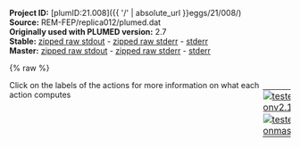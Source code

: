 **Project ID:** [plumID:21.008]({{ '/' | absolute_url }}eggs/21/008/)  
**Source:** REM-FEP/replica012/plumed.dat  
**Originally used with PLUMED version:** 2.7  
**Stable:** [zipped raw stdout](plumed.dat.plumed.stdout.txt.zip) - [zipped raw stderr](plumed.dat.plumed.stderr.txt.zip) - [stderr](plumed.dat.plumed.stderr)  
**Master:** [zipped raw stdout](plumed.dat.plumed_master.stdout.txt.zip) - [zipped raw stderr](plumed.dat.plumed_master.stderr.txt.zip) - [stderr](plumed.dat.plumed_master.stderr)  

{% raw %}
<div style="width: 100%; float:left">
<div style="width: 90%; float:left" id="value_details_data/REM-FEP/replica012/plumed.dat"> Click on the labels of the actions for more information on what each action computes </div>
<div style="width: 10%; float:left"><table><tr><td style="padding:1px"><a href="plumed.dat.plumed.stderr"><img src="https://img.shields.io/badge/v2.10-passing-green.svg" alt="tested onv2.10" /></a></td></tr><tr><td style="padding:1px"><a href="plumed.dat.plumed_master.stderr"><img src="https://img.shields.io/badge/master-passing-green.svg" alt="tested onmaster" /></a></td></tr></table></div></div>
<pre style="width=97%;">
<span class="plumedtooltip" style="color:green">RESTART<span class="right">Activate restart. <a href="https://www.plumed.org/doc-master/user-doc/html/_r_e_s_t_a_r_t.html" style="color:green">More details</a><i></i></span></span>
<span style="display:none;" id="data/REM-FEP/replica012/plumed.dat">The RESTART action with label <b></b> calculates something</span><span class="plumedtooltip" style="color:green">WHOLEMOLECULES<span class="right">This action is used to rebuild molecules that can become split by the periodic boundary conditions. <a href="https://www.plumed.org/doc-master/user-doc/html/_w_h_o_l_e_m_o_l_e_c_u_l_e_s.html" style="color:green">More details</a><i></i></span></span> <span class="plumedtooltip">STRIDE<span class="right"> the frequency with which molecules are reassembled<i></i></span></span>=1 <span class="plumedtooltip">ENTITY0<span class="right">the atoms that make up a molecule that you wish to align<i></i></span></span>=1-347




<span class="plumedtooltip" style="color:green">TORSION<span class="right">Calculate a torsional angle. <a href="https://www.plumed.org/doc-master/user-doc/html/_t_o_r_s_i_o_n.html" style="color:green">More details</a><i></i></span></span> <span class="plumedtooltip">ATOMS<span class="right">the four atoms involved in the torsional angle<i></i></span></span>=4,3,84,85    <span class="plumedtooltip">LABEL<span class="right">a label for the action so that its output can be referenced in the input to other actions<i></i></span></span>=<b name="data/REM-FEP/replica012/plumed.datT1" onclick='showPath("data/REM-FEP/replica012/plumed.dat","data/REM-FEP/replica012/plumed.datT1","data/REM-FEP/replica012/plumed.datT1","black")'>T1</b><span style="display:none;" id="data/REM-FEP/replica012/plumed.datT1">The TORSION action with label <b>T1</b> calculates the following quantities:<table  align="center" frame="void" width="95%" cellpadding="5%"><tr><td width="5%"><b> Quantity </b>  </td><td width="5%"><b> Type </b>  </td><td><b> Description </b> </td></tr><tr><td width="5%">T1</td><td width="5%"><font color="black">scalar</font></td><td>the TORSION involving these atoms</td></tr></table></span>   
<span class="plumedtooltip" style="color:green">TORSION<span class="right">Calculate a torsional angle. <a href="https://www.plumed.org/doc-master/user-doc/html/_t_o_r_s_i_o_n.html" style="color:green">More details</a><i></i></span></span> <span class="plumedtooltip">ATOMS<span class="right">the four atoms involved in the torsional angle<i></i></span></span>=74,73,153,154  <span class="plumedtooltip">LABEL<span class="right">a label for the action so that its output can be referenced in the input to other actions<i></i></span></span>=<b name="data/REM-FEP/replica012/plumed.datT2" onclick='showPath("data/REM-FEP/replica012/plumed.dat","data/REM-FEP/replica012/plumed.datT2","data/REM-FEP/replica012/plumed.datT2","black")'>T2</b><span style="display:none;" id="data/REM-FEP/replica012/plumed.datT2">The TORSION action with label <b>T2</b> calculates the following quantities:<table  align="center" frame="void" width="95%" cellpadding="5%"><tr><td width="5%"><b> Quantity </b>  </td><td width="5%"><b> Type </b>  </td><td><b> Description </b> </td></tr><tr><td width="5%">T2</td><td width="5%"><font color="black">scalar</font></td><td>the TORSION involving these atoms</td></tr></table></span>
<span class="plumedtooltip" style="color:green">TORSION<span class="right">Calculate a torsional angle. <a href="https://www.plumed.org/doc-master/user-doc/html/_t_o_r_s_i_o_n.html" style="color:green">More details</a><i></i></span></span> <span class="plumedtooltip">ATOMS<span class="right">the four atoms involved in the torsional angle<i></i></span></span>=143,142,222,223 <span class="plumedtooltip">LABEL<span class="right">a label for the action so that its output can be referenced in the input to other actions<i></i></span></span>=<b name="data/REM-FEP/replica012/plumed.datT3" onclick='showPath("data/REM-FEP/replica012/plumed.dat","data/REM-FEP/replica012/plumed.datT3","data/REM-FEP/replica012/plumed.datT3","black")'>T3</b><span style="display:none;" id="data/REM-FEP/replica012/plumed.datT3">The TORSION action with label <b>T3</b> calculates the following quantities:<table  align="center" frame="void" width="95%" cellpadding="5%"><tr><td width="5%"><b> Quantity </b>  </td><td width="5%"><b> Type </b>  </td><td><b> Description </b> </td></tr><tr><td width="5%">T3</td><td width="5%"><font color="black">scalar</font></td><td>the TORSION involving these atoms</td></tr></table></span>
<span class="plumedtooltip" style="color:green">TORSION<span class="right">Calculate a torsional angle. <a href="https://www.plumed.org/doc-master/user-doc/html/_t_o_r_s_i_o_n.html" style="color:green">More details</a><i></i></span></span> <span class="plumedtooltip">ATOMS<span class="right">the four atoms involved in the torsional angle<i></i></span></span>=212,211,280,293  <span class="plumedtooltip">LABEL<span class="right">a label for the action so that its output can be referenced in the input to other actions<i></i></span></span>=<b name="data/REM-FEP/replica012/plumed.datT4" onclick='showPath("data/REM-FEP/replica012/plumed.dat","data/REM-FEP/replica012/plumed.datT4","data/REM-FEP/replica012/plumed.datT4","black")'>T4</b><span style="display:none;" id="data/REM-FEP/replica012/plumed.datT4">The TORSION action with label <b>T4</b> calculates the following quantities:<table  align="center" frame="void" width="95%" cellpadding="5%"><tr><td width="5%"><b> Quantity </b>  </td><td width="5%"><b> Type </b>  </td><td><b> Description </b> </td></tr><tr><td width="5%">T4</td><td width="5%"><font color="black">scalar</font></td><td>the TORSION involving these atoms</td></tr></table></span>     

<br/><span style="color:blue" class="comment"># this the lambda value for current window</span>
<span id="data/REM-FEP/replica012/plumed.datdeflambda1_short"><b name="data/REM-FEP/replica012/plumed.datlambda1" onclick='showPath("data/REM-FEP/replica012/plumed.dat","data/REM-FEP/replica012/plumed.datlambda1","data/REM-FEP/replica012/plumed.datlambda1","black")'>lambda1</b><span style="display:none;" id="data/REM-FEP/replica012/plumed.datlambda1">The CONSTANT action with label <b>lambda1</b> calculates the following quantities:<table  align="center" frame="void" width="95%" cellpadding="5%"><tr><td width="5%"><b> Quantity </b>  </td><td width="5%"><b> Type </b>  </td><td><b> Description </b> </td></tr><tr><td width="5%">lambda1</td><td width="5%"><font color="black">scalar</font></td><td>the constant value that was read from the plumed input</td></tr></table></span>: <span class="plumedtooltip" style="color:green">CONSTANT<span class="right">Create a constant value that can be passed to actions This action has <a class="toggler" href='javascript:;' onclick='toggleDisplay("data/REM-FEP/replica012/plumed.datdeflambda1");'>hidden defaults</a>. <a href="https://www.plumed.org/doc-master/user-doc/html/_c_o_n_s_t_a_n_t.html">More details</a><i></i></span></span> <span class="plumedtooltip">VALUE<span class="right">the single number that you would like to store<i></i></span></span>=0.44
</span><span id="data/REM-FEP/replica012/plumed.datdeflambda1_long" style="display:none;"><b name="data/REM-FEP/replica012/plumed.datlambda1" onclick='showPath("data/REM-FEP/replica012/plumed.dat","data/REM-FEP/replica012/plumed.datlambda1","data/REM-FEP/replica012/plumed.datlambda1","black")'>lambda1</b>: <span class="plumedtooltip" style="color:green">CONSTANT<span class="right">Create a constant value that can be passed to actions This action uses the <a class="toggler" href='javascript:;' onclick='toggleDisplay("data/REM-FEP/replica012/plumed.datdeflambda1");'>defaults shown here</a>. <a href="https://www.plumed.org/doc-master/user-doc/html/_c_o_n_s_t_a_n_t.html">More details</a><i></i></span></span> <span class="plumedtooltip">VALUE<span class="right">the single number that you would like to store<i></i></span></span>=0.44  <span class="plumedtooltip">NROWS<span class="right"> the number of rows in your input matrix<i></i></span></span>=0 <span class="plumedtooltip">NCOLS<span class="right"> the number of columns in your matrix<i></i></span></span>=0
</span><span id="data/REM-FEP/replica012/plumed.datdeflambda2_short"><b name="data/REM-FEP/replica012/plumed.datlambda2" onclick='showPath("data/REM-FEP/replica012/plumed.dat","data/REM-FEP/replica012/plumed.datlambda2","data/REM-FEP/replica012/plumed.datlambda2","black")'>lambda2</b><span style="display:none;" id="data/REM-FEP/replica012/plumed.datlambda2">The CONSTANT action with label <b>lambda2</b> calculates the following quantities:<table  align="center" frame="void" width="95%" cellpadding="5%"><tr><td width="5%"><b> Quantity </b>  </td><td width="5%"><b> Type </b>  </td><td><b> Description </b> </td></tr><tr><td width="5%">lambda2</td><td width="5%"><font color="black">scalar</font></td><td>the constant value that was read from the plumed input</td></tr></table></span>: <span class="plumedtooltip" style="color:green">CONSTANT<span class="right">Create a constant value that can be passed to actions This action has <a class="toggler" href='javascript:;' onclick='toggleDisplay("data/REM-FEP/replica012/plumed.datdeflambda2");'>hidden defaults</a>. <a href="https://www.plumed.org/doc-master/user-doc/html/_c_o_n_s_t_a_n_t.html">More details</a><i></i></span></span> <span class="plumedtooltip">VALUE<span class="right">the single number that you would like to store<i></i></span></span>=0.00
</span><span id="data/REM-FEP/replica012/plumed.datdeflambda2_long" style="display:none;"><b name="data/REM-FEP/replica012/plumed.datlambda2" onclick='showPath("data/REM-FEP/replica012/plumed.dat","data/REM-FEP/replica012/plumed.datlambda2","data/REM-FEP/replica012/plumed.datlambda2","black")'>lambda2</b>: <span class="plumedtooltip" style="color:green">CONSTANT<span class="right">Create a constant value that can be passed to actions This action uses the <a class="toggler" href='javascript:;' onclick='toggleDisplay("data/REM-FEP/replica012/plumed.datdeflambda2");'>defaults shown here</a>. <a href="https://www.plumed.org/doc-master/user-doc/html/_c_o_n_s_t_a_n_t.html">More details</a><i></i></span></span> <span class="plumedtooltip">VALUE<span class="right">the single number that you would like to store<i></i></span></span>=0.00  <span class="plumedtooltip">NROWS<span class="right"> the number of rows in your input matrix<i></i></span></span>=0 <span class="plumedtooltip">NCOLS<span class="right"> the number of columns in your matrix<i></i></span></span>=0
</span><br/><br/><br/><span style="color:blue" class="comment"># first we define V0 for T1</span>
<span class="plumedtooltip" style="color:green">MATHEVAL<span class="right">An alias to the CUSTOM function that can also be used to calaculate combinations of variables using a custom expression. <a href="https://www.plumed.org/doc-master/user-doc/html/_m_a_t_h_e_v_a_l.html" style="color:green">More details</a><i></i></span></span> ...
 <span class="plumedtooltip">LABEL<span class="right">a label for the action so that its output can be referenced in the input to other actions<i></i></span></span>=<b name="data/REM-FEP/replica012/plumed.datV0_1" onclick='showPath("data/REM-FEP/replica012/plumed.dat","data/REM-FEP/replica012/plumed.datV0_1","data/REM-FEP/replica012/plumed.datV0_1","black")'>V0_1</b><span style="display:none;" id="data/REM-FEP/replica012/plumed.datV0_1">The MATHEVAL action with label <b>V0_1</b> calculates the following quantities:<table  align="center" frame="void" width="95%" cellpadding="5%"><tr><td width="5%"><b> Quantity </b>  </td><td width="5%"><b> Type </b>  </td><td><b> Description </b> </td></tr><tr><td width="5%">V0_1</td><td width="5%"><font color="black">scalar</font></td><td>an arbitrary function</td></tr></table></span> <span class="plumedtooltip">ARG<span class="right">the values input to this function<i></i></span></span>=<b name="data/REM-FEP/replica012/plumed.datT1">T1</b> <span class="plumedtooltip">VAR<span class="right">the names to give each of the arguments in the function<i></i></span></span>=x
 <span class="plumedtooltip">FUNC<span class="right">the function you wish to evaluate<i></i></span></span>=12.16-0.024*cos(x-pi)-43.32*(cos(x-pi))^2+0.12*(cos(x-pi))^3+38.8*(cos(x-pi))^4-0.0601*(cos(x-pi))^5
 <span class="plumedtooltip">PERIODIC<span class="right">if the output of your function is periodic then you should specify the periodicity of the function<i></i></span></span>=NO
... MATHEVAL
<br/><span style="color:blue" class="comment"># then V1 for T1</span>
<span class="plumedtooltip" style="color:green">MATHEVAL<span class="right">An alias to the CUSTOM function that can also be used to calaculate combinations of variables using a custom expression. <a href="https://www.plumed.org/doc-master/user-doc/html/_m_a_t_h_e_v_a_l.html" style="color:green">More details</a><i></i></span></span> ...
 <span class="plumedtooltip">LABEL<span class="right">a label for the action so that its output can be referenced in the input to other actions<i></i></span></span>=<b name="data/REM-FEP/replica012/plumed.datV1_1" onclick='showPath("data/REM-FEP/replica012/plumed.dat","data/REM-FEP/replica012/plumed.datV1_1","data/REM-FEP/replica012/plumed.datV1_1","black")'>V1_1</b><span style="display:none;" id="data/REM-FEP/replica012/plumed.datV1_1">The MATHEVAL action with label <b>V1_1</b> calculates the following quantities:<table  align="center" frame="void" width="95%" cellpadding="5%"><tr><td width="5%"><b> Quantity </b>  </td><td width="5%"><b> Type </b>  </td><td><b> Description </b> </td></tr><tr><td width="5%">V1_1</td><td width="5%"><font color="black">scalar</font></td><td>an arbitrary function</td></tr></table></span> <span class="plumedtooltip">ARG<span class="right">the values input to this function<i></i></span></span>=<b name="data/REM-FEP/replica012/plumed.datT1">T1</b> <span class="plumedtooltip">VAR<span class="right">the names to give each of the arguments in the function<i></i></span></span>=x
 <span class="plumedtooltip">FUNC<span class="right">the function you wish to evaluate<i></i></span></span>=301.3-0.1478*cos(x-pi)-48.16*(cos(x-pi))^2+0.9948*(cos(x-pi))^3+34.30*(cos(x-pi))^4-1.001*(cos(x-pi))^5
 <span class="plumedtooltip">PERIODIC<span class="right">if the output of your function is periodic then you should specify the periodicity of the function<i></i></span></span>=NO
... MATHEVAL

<br/><span style="color:blue" class="comment"># then V2 for T1</span>
<span class="plumedtooltip" style="color:green">MATHEVAL<span class="right">An alias to the CUSTOM function that can also be used to calaculate combinations of variables using a custom expression. <a href="https://www.plumed.org/doc-master/user-doc/html/_m_a_t_h_e_v_a_l.html" style="color:green">More details</a><i></i></span></span> ...
 <span class="plumedtooltip">LABEL<span class="right">a label for the action so that its output can be referenced in the input to other actions<i></i></span></span>=<b name="data/REM-FEP/replica012/plumed.datV2_1" onclick='showPath("data/REM-FEP/replica012/plumed.dat","data/REM-FEP/replica012/plumed.datV2_1","data/REM-FEP/replica012/plumed.datV2_1","black")'>V2_1</b><span style="display:none;" id="data/REM-FEP/replica012/plumed.datV2_1">The MATHEVAL action with label <b>V2_1</b> calculates the following quantities:<table  align="center" frame="void" width="95%" cellpadding="5%"><tr><td width="5%"><b> Quantity </b>  </td><td width="5%"><b> Type </b>  </td><td><b> Description </b> </td></tr><tr><td width="5%">V2_1</td><td width="5%"><font color="black">scalar</font></td><td>an arbitrary function</td></tr></table></span> <span class="plumedtooltip">ARG<span class="right">the values input to this function<i></i></span></span>=<b name="data/REM-FEP/replica012/plumed.datT1">T1</b> <span class="plumedtooltip">VAR<span class="right">the names to give each of the arguments in the function<i></i></span></span>=x
 <span class="plumedtooltip">FUNC<span class="right">the function you wish to evaluate<i></i></span></span>=348.8-0.1104*cos(x-pi)-54.71*(cos(x-pi))^2+0.7533*(cos(x-pi))^3+35.14*(cos(x-pi))^4-0.8068*(cos(x-pi))^5
 <span class="plumedtooltip">PERIODIC<span class="right">if the output of your function is periodic then you should specify the periodicity of the function<i></i></span></span>=NO
... MATHEVAL

<br/><span style="color:blue" class="comment"># first we define V0 for T2</span>
<span class="plumedtooltip" style="color:green">MATHEVAL<span class="right">An alias to the CUSTOM function that can also be used to calaculate combinations of variables using a custom expression. <a href="https://www.plumed.org/doc-master/user-doc/html/_m_a_t_h_e_v_a_l.html" style="color:green">More details</a><i></i></span></span> ...
 <span class="plumedtooltip">LABEL<span class="right">a label for the action so that its output can be referenced in the input to other actions<i></i></span></span>=<b name="data/REM-FEP/replica012/plumed.datV0_2" onclick='showPath("data/REM-FEP/replica012/plumed.dat","data/REM-FEP/replica012/plumed.datV0_2","data/REM-FEP/replica012/plumed.datV0_2","black")'>V0_2</b><span style="display:none;" id="data/REM-FEP/replica012/plumed.datV0_2">The MATHEVAL action with label <b>V0_2</b> calculates the following quantities:<table  align="center" frame="void" width="95%" cellpadding="5%"><tr><td width="5%"><b> Quantity </b>  </td><td width="5%"><b> Type </b>  </td><td><b> Description </b> </td></tr><tr><td width="5%">V0_2</td><td width="5%"><font color="black">scalar</font></td><td>an arbitrary function</td></tr></table></span> <span class="plumedtooltip">ARG<span class="right">the values input to this function<i></i></span></span>=<b name="data/REM-FEP/replica012/plumed.datT2">T2</b> <span class="plumedtooltip">VAR<span class="right">the names to give each of the arguments in the function<i></i></span></span>=x
 <span class="plumedtooltip">FUNC<span class="right">the function you wish to evaluate<i></i></span></span>=12.16-0.024*cos(x-pi)-43.32*(cos(x-pi))^2+0.12*(cos(x-pi))^3+38.8*(cos(x-pi))^4-0.0601*(cos(x-pi))^5
 <span class="plumedtooltip">PERIODIC<span class="right">if the output of your function is periodic then you should specify the periodicity of the function<i></i></span></span>=NO
... MATHEVAL
<br/><span style="color:blue" class="comment"># then V1 for T2</span>
<span class="plumedtooltip" style="color:green">MATHEVAL<span class="right">An alias to the CUSTOM function that can also be used to calaculate combinations of variables using a custom expression. <a href="https://www.plumed.org/doc-master/user-doc/html/_m_a_t_h_e_v_a_l.html" style="color:green">More details</a><i></i></span></span> ...
 <span class="plumedtooltip">LABEL<span class="right">a label for the action so that its output can be referenced in the input to other actions<i></i></span></span>=<b name="data/REM-FEP/replica012/plumed.datV1_2" onclick='showPath("data/REM-FEP/replica012/plumed.dat","data/REM-FEP/replica012/plumed.datV1_2","data/REM-FEP/replica012/plumed.datV1_2","black")'>V1_2</b><span style="display:none;" id="data/REM-FEP/replica012/plumed.datV1_2">The MATHEVAL action with label <b>V1_2</b> calculates the following quantities:<table  align="center" frame="void" width="95%" cellpadding="5%"><tr><td width="5%"><b> Quantity </b>  </td><td width="5%"><b> Type </b>  </td><td><b> Description </b> </td></tr><tr><td width="5%">V1_2</td><td width="5%"><font color="black">scalar</font></td><td>an arbitrary function</td></tr></table></span> <span class="plumedtooltip">ARG<span class="right">the values input to this function<i></i></span></span>=<b name="data/REM-FEP/replica012/plumed.datT2">T2</b> <span class="plumedtooltip">VAR<span class="right">the names to give each of the arguments in the function<i></i></span></span>=x
 <span class="plumedtooltip">FUNC<span class="right">the function you wish to evaluate<i></i></span></span>=313.9+0.3972*cos(x-pi)-72.12*(cos(x-pi))^2-0.9463*(cos(x-pi))^3+43.87*(cos(x-pi))^4+0.5858*(cos(x-pi))^5
 <span class="plumedtooltip">PERIODIC<span class="right">if the output of your function is periodic then you should specify the periodicity of the function<i></i></span></span>=NO
... MATHEVAL

<br/><span style="color:blue" class="comment"># then V2 for T2</span>
<span class="plumedtooltip" style="color:green">MATHEVAL<span class="right">An alias to the CUSTOM function that can also be used to calaculate combinations of variables using a custom expression. <a href="https://www.plumed.org/doc-master/user-doc/html/_m_a_t_h_e_v_a_l.html" style="color:green">More details</a><i></i></span></span> ...
 <span class="plumedtooltip">LABEL<span class="right">a label for the action so that its output can be referenced in the input to other actions<i></i></span></span>=<b name="data/REM-FEP/replica012/plumed.datV2_2" onclick='showPath("data/REM-FEP/replica012/plumed.dat","data/REM-FEP/replica012/plumed.datV2_2","data/REM-FEP/replica012/plumed.datV2_2","black")'>V2_2</b><span style="display:none;" id="data/REM-FEP/replica012/plumed.datV2_2">The MATHEVAL action with label <b>V2_2</b> calculates the following quantities:<table  align="center" frame="void" width="95%" cellpadding="5%"><tr><td width="5%"><b> Quantity </b>  </td><td width="5%"><b> Type </b>  </td><td><b> Description </b> </td></tr><tr><td width="5%">V2_2</td><td width="5%"><font color="black">scalar</font></td><td>an arbitrary function</td></tr></table></span> <span class="plumedtooltip">ARG<span class="right">the values input to this function<i></i></span></span>=<b name="data/REM-FEP/replica012/plumed.datT2">T2</b> <span class="plumedtooltip">VAR<span class="right">the names to give each of the arguments in the function<i></i></span></span>=x
 <span class="plumedtooltip">FUNC<span class="right">the function you wish to evaluate<i></i></span></span>=351.9-0.7135*cos(x-pi)-69.01*(cos(x-pi))^2+0.653*(cos(x-pi))^3+47.11*(cos(x-pi))^4+0.41*(cos(x-pi))^5
 <span class="plumedtooltip">PERIODIC<span class="right">if the output of your function is periodic then you should specify the periodicity of the function<i></i></span></span>=NO
... MATHEVAL


<br/><span style="color:blue" class="comment"># first we define V0 for T3</span>
<span class="plumedtooltip" style="color:green">MATHEVAL<span class="right">An alias to the CUSTOM function that can also be used to calaculate combinations of variables using a custom expression. <a href="https://www.plumed.org/doc-master/user-doc/html/_m_a_t_h_e_v_a_l.html" style="color:green">More details</a><i></i></span></span> ...
 <span class="plumedtooltip">LABEL<span class="right">a label for the action so that its output can be referenced in the input to other actions<i></i></span></span>=<b name="data/REM-FEP/replica012/plumed.datV0_3" onclick='showPath("data/REM-FEP/replica012/plumed.dat","data/REM-FEP/replica012/plumed.datV0_3","data/REM-FEP/replica012/plumed.datV0_3","black")'>V0_3</b><span style="display:none;" id="data/REM-FEP/replica012/plumed.datV0_3">The MATHEVAL action with label <b>V0_3</b> calculates the following quantities:<table  align="center" frame="void" width="95%" cellpadding="5%"><tr><td width="5%"><b> Quantity </b>  </td><td width="5%"><b> Type </b>  </td><td><b> Description </b> </td></tr><tr><td width="5%">V0_3</td><td width="5%"><font color="black">scalar</font></td><td>an arbitrary function</td></tr></table></span> <span class="plumedtooltip">ARG<span class="right">the values input to this function<i></i></span></span>=<b name="data/REM-FEP/replica012/plumed.datT3">T3</b> <span class="plumedtooltip">VAR<span class="right">the names to give each of the arguments in the function<i></i></span></span>=x
 <span class="plumedtooltip">FUNC<span class="right">the function you wish to evaluate<i></i></span></span>=12.16-0.024*cos(x-pi)-43.32*(cos(x-pi))^2+0.12*(cos(x-pi))^3+38.8*(cos(x-pi))^4-0.0601*(cos(x-pi))^5
 <span class="plumedtooltip">PERIODIC<span class="right">if the output of your function is periodic then you should specify the periodicity of the function<i></i></span></span>=NO
... MATHEVAL
<br/><span style="color:blue" class="comment"># then V1 for T3</span>
<span class="plumedtooltip" style="color:green">MATHEVAL<span class="right">An alias to the CUSTOM function that can also be used to calaculate combinations of variables using a custom expression. <a href="https://www.plumed.org/doc-master/user-doc/html/_m_a_t_h_e_v_a_l.html" style="color:green">More details</a><i></i></span></span> ...
 <span class="plumedtooltip">LABEL<span class="right">a label for the action so that its output can be referenced in the input to other actions<i></i></span></span>=<b name="data/REM-FEP/replica012/plumed.datV1_3" onclick='showPath("data/REM-FEP/replica012/plumed.dat","data/REM-FEP/replica012/plumed.datV1_3","data/REM-FEP/replica012/plumed.datV1_3","black")'>V1_3</b><span style="display:none;" id="data/REM-FEP/replica012/plumed.datV1_3">The MATHEVAL action with label <b>V1_3</b> calculates the following quantities:<table  align="center" frame="void" width="95%" cellpadding="5%"><tr><td width="5%"><b> Quantity </b>  </td><td width="5%"><b> Type </b>  </td><td><b> Description </b> </td></tr><tr><td width="5%">V1_3</td><td width="5%"><font color="black">scalar</font></td><td>an arbitrary function</td></tr></table></span> <span class="plumedtooltip">ARG<span class="right">the values input to this function<i></i></span></span>=<b name="data/REM-FEP/replica012/plumed.datT3">T3</b> <span class="plumedtooltip">VAR<span class="right">the names to give each of the arguments in the function<i></i></span></span>=x
 <span class="plumedtooltip">FUNC<span class="right">the function you wish to evaluate<i></i></span></span>=313.9+0.3972*cos(x-pi)-72.12*(cos(x-pi))^2-0.9463*(cos(x-pi))^3+43.87*(cos(x-pi))^4+0.5858*(cos(x-pi))^5
 <span class="plumedtooltip">PERIODIC<span class="right">if the output of your function is periodic then you should specify the periodicity of the function<i></i></span></span>=NO
... MATHEVAL

<br/><span style="color:blue" class="comment"># then V2 for T3</span>
<span class="plumedtooltip" style="color:green">MATHEVAL<span class="right">An alias to the CUSTOM function that can also be used to calaculate combinations of variables using a custom expression. <a href="https://www.plumed.org/doc-master/user-doc/html/_m_a_t_h_e_v_a_l.html" style="color:green">More details</a><i></i></span></span> ...
 <span class="plumedtooltip">LABEL<span class="right">a label for the action so that its output can be referenced in the input to other actions<i></i></span></span>=<b name="data/REM-FEP/replica012/plumed.datV2_3" onclick='showPath("data/REM-FEP/replica012/plumed.dat","data/REM-FEP/replica012/plumed.datV2_3","data/REM-FEP/replica012/plumed.datV2_3","black")'>V2_3</b><span style="display:none;" id="data/REM-FEP/replica012/plumed.datV2_3">The MATHEVAL action with label <b>V2_3</b> calculates the following quantities:<table  align="center" frame="void" width="95%" cellpadding="5%"><tr><td width="5%"><b> Quantity </b>  </td><td width="5%"><b> Type </b>  </td><td><b> Description </b> </td></tr><tr><td width="5%">V2_3</td><td width="5%"><font color="black">scalar</font></td><td>an arbitrary function</td></tr></table></span> <span class="plumedtooltip">ARG<span class="right">the values input to this function<i></i></span></span>=<b name="data/REM-FEP/replica012/plumed.datT3">T3</b> <span class="plumedtooltip">VAR<span class="right">the names to give each of the arguments in the function<i></i></span></span>=x
 <span class="plumedtooltip">FUNC<span class="right">the function you wish to evaluate<i></i></span></span>=351.9-0.7135*cos(x-pi)-69.01*(cos(x-pi))^2+0.653*(cos(x-pi))^3+47.11*(cos(x-pi))^4+0.41*(cos(x-pi))^5
 <span class="plumedtooltip">PERIODIC<span class="right">if the output of your function is periodic then you should specify the periodicity of the function<i></i></span></span>=NO
... MATHEVAL


<br/><span style="color:blue" class="comment"># first we define V0 for T4</span>


<br/><span class="plumedtooltip" style="color:green">MATHEVAL<span class="right">An alias to the CUSTOM function that can also be used to calaculate combinations of variables using a custom expression. <a href="https://www.plumed.org/doc-master/user-doc/html/_m_a_t_h_e_v_a_l.html" style="color:green">More details</a><i></i></span></span> ...
 <span class="plumedtooltip">LABEL<span class="right">a label for the action so that its output can be referenced in the input to other actions<i></i></span></span>=<b name="data/REM-FEP/replica012/plumed.datV0_4" onclick='showPath("data/REM-FEP/replica012/plumed.dat","data/REM-FEP/replica012/plumed.datV0_4","data/REM-FEP/replica012/plumed.datV0_4","black")'>V0_4</b><span style="display:none;" id="data/REM-FEP/replica012/plumed.datV0_4">The MATHEVAL action with label <b>V0_4</b> calculates the following quantities:<table  align="center" frame="void" width="95%" cellpadding="5%"><tr><td width="5%"><b> Quantity </b>  </td><td width="5%"><b> Type </b>  </td><td><b> Description </b> </td></tr><tr><td width="5%">V0_4</td><td width="5%"><font color="black">scalar</font></td><td>an arbitrary function</td></tr></table></span> <span class="plumedtooltip">ARG<span class="right">the values input to this function<i></i></span></span>=<b name="data/REM-FEP/replica012/plumed.datT4">T4</b> <span class="plumedtooltip">VAR<span class="right">the names to give each of the arguments in the function<i></i></span></span>=x
 <span class="plumedtooltip">FUNC<span class="right">the function you wish to evaluate<i></i></span></span>=12.16-0.024*cos(x-pi)-43.32*(cos(x-pi))^2+0.12*(cos(x-pi))^3+38.8*(cos(x-pi))^4-0.0601*(cos(x-pi))^5
 <span class="plumedtooltip">PERIODIC<span class="right">if the output of your function is periodic then you should specify the periodicity of the function<i></i></span></span>=NO
... MATHEVAL
<br/><span style="color:blue" class="comment"># then V1 for T4</span>
<span class="plumedtooltip" style="color:green">MATHEVAL<span class="right">An alias to the CUSTOM function that can also be used to calaculate combinations of variables using a custom expression. <a href="https://www.plumed.org/doc-master/user-doc/html/_m_a_t_h_e_v_a_l.html" style="color:green">More details</a><i></i></span></span> ...
 <span class="plumedtooltip">LABEL<span class="right">a label for the action so that its output can be referenced in the input to other actions<i></i></span></span>=<b name="data/REM-FEP/replica012/plumed.datV1_4" onclick='showPath("data/REM-FEP/replica012/plumed.dat","data/REM-FEP/replica012/plumed.datV1_4","data/REM-FEP/replica012/plumed.datV1_4","black")'>V1_4</b><span style="display:none;" id="data/REM-FEP/replica012/plumed.datV1_4">The MATHEVAL action with label <b>V1_4</b> calculates the following quantities:<table  align="center" frame="void" width="95%" cellpadding="5%"><tr><td width="5%"><b> Quantity </b>  </td><td width="5%"><b> Type </b>  </td><td><b> Description </b> </td></tr><tr><td width="5%">V1_4</td><td width="5%"><font color="black">scalar</font></td><td>an arbitrary function</td></tr></table></span> <span class="plumedtooltip">ARG<span class="right">the values input to this function<i></i></span></span>=<b name="data/REM-FEP/replica012/plumed.datT4">T4</b> <span class="plumedtooltip">VAR<span class="right">the names to give each of the arguments in the function<i></i></span></span>=x
 <span class="plumedtooltip">FUNC<span class="right">the function you wish to evaluate<i></i></span></span>=301.3-0.1478*cos(x-pi)-48.16*(cos(x-pi))^2+0.9948*(cos(x-pi))^3+34.30*(cos(x-pi))^4-1.001*(cos(x-pi))^5
 <span class="plumedtooltip">PERIODIC<span class="right">if the output of your function is periodic then you should specify the periodicity of the function<i></i></span></span>=NO
... MATHEVAL

<br/><span style="color:blue" class="comment"># then V2 for T4</span>
<span class="plumedtooltip" style="color:green">MATHEVAL<span class="right">An alias to the CUSTOM function that can also be used to calaculate combinations of variables using a custom expression. <a href="https://www.plumed.org/doc-master/user-doc/html/_m_a_t_h_e_v_a_l.html" style="color:green">More details</a><i></i></span></span> ...
 <span class="plumedtooltip">LABEL<span class="right">a label for the action so that its output can be referenced in the input to other actions<i></i></span></span>=<b name="data/REM-FEP/replica012/plumed.datV2_4" onclick='showPath("data/REM-FEP/replica012/plumed.dat","data/REM-FEP/replica012/plumed.datV2_4","data/REM-FEP/replica012/plumed.datV2_4","black")'>V2_4</b><span style="display:none;" id="data/REM-FEP/replica012/plumed.datV2_4">The MATHEVAL action with label <b>V2_4</b> calculates the following quantities:<table  align="center" frame="void" width="95%" cellpadding="5%"><tr><td width="5%"><b> Quantity </b>  </td><td width="5%"><b> Type </b>  </td><td><b> Description </b> </td></tr><tr><td width="5%">V2_4</td><td width="5%"><font color="black">scalar</font></td><td>an arbitrary function</td></tr></table></span> <span class="plumedtooltip">ARG<span class="right">the values input to this function<i></i></span></span>=<b name="data/REM-FEP/replica012/plumed.datT4">T4</b> <span class="plumedtooltip">VAR<span class="right">the names to give each of the arguments in the function<i></i></span></span>=x
 <span class="plumedtooltip">FUNC<span class="right">the function you wish to evaluate<i></i></span></span>=348.8-0.1104*cos(x-pi)-54.71*(cos(x-pi))^2+0.7533*(cos(x-pi))^3+35.14*(cos(x-pi))^4-0.8068*(cos(x-pi))^5
 <span class="plumedtooltip">PERIODIC<span class="right">if the output of your function is periodic then you should specify the periodicity of the function<i></i></span></span>=NO
... MATHEVAL




<br/><span style="color:blue" class="comment"># This is Vlambda1 for current window</span>
<b name="data/REM-FEP/replica012/plumed.datVlambda1" onclick='showPath("data/REM-FEP/replica012/plumed.dat","data/REM-FEP/replica012/plumed.datVlambda1","data/REM-FEP/replica012/plumed.datVlambda1","black")'>Vlambda1</b><span style="display:none;" id="data/REM-FEP/replica012/plumed.datVlambda1">The MATHEVAL action with label <b>Vlambda1</b> calculates the following quantities:<table  align="center" frame="void" width="95%" cellpadding="5%"><tr><td width="5%"><b> Quantity </b>  </td><td width="5%"><b> Type </b>  </td><td><b> Description </b> </td></tr><tr><td width="5%">Vlambda1</td><td width="5%"><font color="black">scalar</font></td><td>an arbitrary function</td></tr></table></span>: <span class="plumedtooltip" style="color:green">MATHEVAL<span class="right">An alias to the CUSTOM function that can also be used to calaculate combinations of variables using a custom expression. <a href="https://www.plumed.org/doc-master/user-doc/html/_m_a_t_h_e_v_a_l.html" style="color:green">More details</a><i></i></span></span> <span class="plumedtooltip">ARG<span class="right">the values input to this function<i></i></span></span>=<b name="data/REM-FEP/replica012/plumed.datV0_1">V0_1</b>,<b name="data/REM-FEP/replica012/plumed.datV1_1">V1_1</b>,<b name="data/REM-FEP/replica012/plumed.datV2_1">V2_1</b>,<b name="data/REM-FEP/replica012/plumed.datlambda1">lambda1</b>,<b name="data/REM-FEP/replica012/plumed.datlambda2">lambda2</b> <span class="plumedtooltip">VAR<span class="right">the names to give each of the arguments in the function<i></i></span></span>=x,y,z,l1,l2 <span class="plumedtooltip">FUNC<span class="right">the function you wish to evaluate<i></i></span></span>=(1.0-l1)*x+l1*(1-l2)*y+l2*z <span class="plumedtooltip">PERIODIC<span class="right">if the output of your function is periodic then you should specify the periodicity of the function<i></i></span></span>=NO
<b name="data/REM-FEP/replica012/plumed.datVlambdam1" onclick='showPath("data/REM-FEP/replica012/plumed.dat","data/REM-FEP/replica012/plumed.datVlambdam1","data/REM-FEP/replica012/plumed.datVlambdam1","black")'>Vlambdam1</b><span style="display:none;" id="data/REM-FEP/replica012/plumed.datVlambdam1">The MATHEVAL action with label <b>Vlambdam1</b> calculates the following quantities:<table  align="center" frame="void" width="95%" cellpadding="5%"><tr><td width="5%"><b> Quantity </b>  </td><td width="5%"><b> Type </b>  </td><td><b> Description </b> </td></tr><tr><td width="5%">Vlambdam1</td><td width="5%"><font color="black">scalar</font></td><td>an arbitrary function</td></tr></table></span>: <span class="plumedtooltip" style="color:green">MATHEVAL<span class="right">An alias to the CUSTOM function that can also be used to calaculate combinations of variables using a custom expression. <a href="https://www.plumed.org/doc-master/user-doc/html/_m_a_t_h_e_v_a_l.html" style="color:green">More details</a><i></i></span></span> <span class="plumedtooltip">ARG<span class="right">the values input to this function<i></i></span></span>=<b name="data/REM-FEP/replica012/plumed.datV0_1">V0_1</b>,<b name="data/REM-FEP/replica012/plumed.datV1_1">V1_1</b>,<b name="data/REM-FEP/replica012/plumed.datV2_1">V2_1</b>,<b name="data/REM-FEP/replica012/plumed.datlambda1">lambda1</b>,<b name="data/REM-FEP/replica012/plumed.datlambda2">lambda2</b> <span class="plumedtooltip">VAR<span class="right">the names to give each of the arguments in the function<i></i></span></span>=x,y,z,l1,l2 <span class="plumedtooltip">FUNC<span class="right">the function you wish to evaluate<i></i></span></span>=(1.0-l1+0.04)*x+(l1-0.04)*(1-l2)*y+l2*z <span class="plumedtooltip">PERIODIC<span class="right">if the output of your function is periodic then you should specify the periodicity of the function<i></i></span></span>=NO
<b name="data/REM-FEP/replica012/plumed.datVlambdap1" onclick='showPath("data/REM-FEP/replica012/plumed.dat","data/REM-FEP/replica012/plumed.datVlambdap1","data/REM-FEP/replica012/plumed.datVlambdap1","black")'>Vlambdap1</b><span style="display:none;" id="data/REM-FEP/replica012/plumed.datVlambdap1">The MATHEVAL action with label <b>Vlambdap1</b> calculates the following quantities:<table  align="center" frame="void" width="95%" cellpadding="5%"><tr><td width="5%"><b> Quantity </b>  </td><td width="5%"><b> Type </b>  </td><td><b> Description </b> </td></tr><tr><td width="5%">Vlambdap1</td><td width="5%"><font color="black">scalar</font></td><td>an arbitrary function</td></tr></table></span>: <span class="plumedtooltip" style="color:green">MATHEVAL<span class="right">An alias to the CUSTOM function that can also be used to calaculate combinations of variables using a custom expression. <a href="https://www.plumed.org/doc-master/user-doc/html/_m_a_t_h_e_v_a_l.html" style="color:green">More details</a><i></i></span></span> <span class="plumedtooltip">ARG<span class="right">the values input to this function<i></i></span></span>=<b name="data/REM-FEP/replica012/plumed.datV0_1">V0_1</b>,<b name="data/REM-FEP/replica012/plumed.datV1_1">V1_1</b>,<b name="data/REM-FEP/replica012/plumed.datV2_1">V2_1</b>,<b name="data/REM-FEP/replica012/plumed.datlambda1">lambda1</b>,<b name="data/REM-FEP/replica012/plumed.datlambda2">lambda2</b> <span class="plumedtooltip">VAR<span class="right">the names to give each of the arguments in the function<i></i></span></span>=x,y,z,l1,l2 <span class="plumedtooltip">FUNC<span class="right">the function you wish to evaluate<i></i></span></span>=(1.0-l1-0.04)*x+(l1+0.04)*(1-l2)*y+l2*z <span class="plumedtooltip">PERIODIC<span class="right">if the output of your function is periodic then you should specify the periodicity of the function<i></i></span></span>=NO

<b name="data/REM-FEP/replica012/plumed.datVlbias1" onclick='showPath("data/REM-FEP/replica012/plumed.dat","data/REM-FEP/replica012/plumed.datVlbias1","data/REM-FEP/replica012/plumed.datVlbias1","black")'>Vlbias1</b><span style="display:none;" id="data/REM-FEP/replica012/plumed.datVlbias1">The BIASVALUE action with label <b>Vlbias1</b> calculates the following quantities:<table  align="center" frame="void" width="95%" cellpadding="5%"><tr><td width="5%"><b> Quantity </b>  </td><td width="5%"><b> Type </b>  </td><td><b> Description </b> </td></tr><tr><td width="5%">Vlbias1.bias</td><td width="5%"><font color="black">scalar</font></td><td>the instantaneous value of the bias potential</td></tr><tr><td width="5%">Vlbias1.Vlambda1_bias</td><td width="5%"><font color="black">scalar</font></td><td>one or multiple instances of this quantity can be referenced elsewhere in the input file. these quantities will named with  the arguments of the bias followed by the character string _bias. These quantities tell the user how much the bias is due to each of the colvars. This particular component measures this quantity for the input CV named Vlambda1</td></tr></table></span>: <span class="plumedtooltip" style="color:green">BIASVALUE<span class="right">Takes the value of one variable and use it as a bias <a href="https://www.plumed.org/doc-master/user-doc/html/_b_i_a_s_v_a_l_u_e.html" style="color:green">More details</a><i></i></span></span> <span class="plumedtooltip">ARG<span class="right">the labels of the scalar/vector arguments whose values will be used as a bias on the system<i></i></span></span>=<b name="data/REM-FEP/replica012/plumed.datVlambda1">Vlambda1</b>


<span style="color:blue" class="comment"># This is Vlambda2 for current window</span>
<b name="data/REM-FEP/replica012/plumed.datVlambda2" onclick='showPath("data/REM-FEP/replica012/plumed.dat","data/REM-FEP/replica012/plumed.datVlambda2","data/REM-FEP/replica012/plumed.datVlambda2","black")'>Vlambda2</b><span style="display:none;" id="data/REM-FEP/replica012/plumed.datVlambda2">The MATHEVAL action with label <b>Vlambda2</b> calculates the following quantities:<table  align="center" frame="void" width="95%" cellpadding="5%"><tr><td width="5%"><b> Quantity </b>  </td><td width="5%"><b> Type </b>  </td><td><b> Description </b> </td></tr><tr><td width="5%">Vlambda2</td><td width="5%"><font color="black">scalar</font></td><td>an arbitrary function</td></tr></table></span>: <span class="plumedtooltip" style="color:green">MATHEVAL<span class="right">An alias to the CUSTOM function that can also be used to calaculate combinations of variables using a custom expression. <a href="https://www.plumed.org/doc-master/user-doc/html/_m_a_t_h_e_v_a_l.html" style="color:green">More details</a><i></i></span></span> <span class="plumedtooltip">ARG<span class="right">the values input to this function<i></i></span></span>=<b name="data/REM-FEP/replica012/plumed.datV0_2">V0_2</b>,<b name="data/REM-FEP/replica012/plumed.datV1_2">V1_2</b>,<b name="data/REM-FEP/replica012/plumed.datV2_2">V2_2</b>,<b name="data/REM-FEP/replica012/plumed.datlambda1">lambda1</b>,<b name="data/REM-FEP/replica012/plumed.datlambda2">lambda2</b> <span class="plumedtooltip">VAR<span class="right">the names to give each of the arguments in the function<i></i></span></span>=x,y,z,l1,l2 <span class="plumedtooltip">FUNC<span class="right">the function you wish to evaluate<i></i></span></span>=(1.0-l1)*x+l1*(1-l2)*y+l2*z <span class="plumedtooltip">PERIODIC<span class="right">if the output of your function is periodic then you should specify the periodicity of the function<i></i></span></span>=NO
<b name="data/REM-FEP/replica012/plumed.datVlambdam2" onclick='showPath("data/REM-FEP/replica012/plumed.dat","data/REM-FEP/replica012/plumed.datVlambdam2","data/REM-FEP/replica012/plumed.datVlambdam2","black")'>Vlambdam2</b><span style="display:none;" id="data/REM-FEP/replica012/plumed.datVlambdam2">The MATHEVAL action with label <b>Vlambdam2</b> calculates the following quantities:<table  align="center" frame="void" width="95%" cellpadding="5%"><tr><td width="5%"><b> Quantity </b>  </td><td width="5%"><b> Type </b>  </td><td><b> Description </b> </td></tr><tr><td width="5%">Vlambdam2</td><td width="5%"><font color="black">scalar</font></td><td>an arbitrary function</td></tr></table></span>: <span class="plumedtooltip" style="color:green">MATHEVAL<span class="right">An alias to the CUSTOM function that can also be used to calaculate combinations of variables using a custom expression. <a href="https://www.plumed.org/doc-master/user-doc/html/_m_a_t_h_e_v_a_l.html" style="color:green">More details</a><i></i></span></span> <span class="plumedtooltip">ARG<span class="right">the values input to this function<i></i></span></span>=<b name="data/REM-FEP/replica012/plumed.datV0_2">V0_2</b>,<b name="data/REM-FEP/replica012/plumed.datV1_2">V1_2</b>,<b name="data/REM-FEP/replica012/plumed.datV2_2">V2_2</b>,<b name="data/REM-FEP/replica012/plumed.datlambda1">lambda1</b>,<b name="data/REM-FEP/replica012/plumed.datlambda2">lambda2</b> <span class="plumedtooltip">VAR<span class="right">the names to give each of the arguments in the function<i></i></span></span>=x,y,z,l1,l2 <span class="plumedtooltip">FUNC<span class="right">the function you wish to evaluate<i></i></span></span>=(1.0-l1+0.04)*x+(l1-0.04)*(1-l2)*y+l2*z <span class="plumedtooltip">PERIODIC<span class="right">if the output of your function is periodic then you should specify the periodicity of the function<i></i></span></span>=NO
<b name="data/REM-FEP/replica012/plumed.datVlambdap2" onclick='showPath("data/REM-FEP/replica012/plumed.dat","data/REM-FEP/replica012/plumed.datVlambdap2","data/REM-FEP/replica012/plumed.datVlambdap2","black")'>Vlambdap2</b><span style="display:none;" id="data/REM-FEP/replica012/plumed.datVlambdap2">The MATHEVAL action with label <b>Vlambdap2</b> calculates the following quantities:<table  align="center" frame="void" width="95%" cellpadding="5%"><tr><td width="5%"><b> Quantity </b>  </td><td width="5%"><b> Type </b>  </td><td><b> Description </b> </td></tr><tr><td width="5%">Vlambdap2</td><td width="5%"><font color="black">scalar</font></td><td>an arbitrary function</td></tr></table></span>: <span class="plumedtooltip" style="color:green">MATHEVAL<span class="right">An alias to the CUSTOM function that can also be used to calaculate combinations of variables using a custom expression. <a href="https://www.plumed.org/doc-master/user-doc/html/_m_a_t_h_e_v_a_l.html" style="color:green">More details</a><i></i></span></span> <span class="plumedtooltip">ARG<span class="right">the values input to this function<i></i></span></span>=<b name="data/REM-FEP/replica012/plumed.datV0_2">V0_2</b>,<b name="data/REM-FEP/replica012/plumed.datV1_2">V1_2</b>,<b name="data/REM-FEP/replica012/plumed.datV2_2">V2_2</b>,<b name="data/REM-FEP/replica012/plumed.datlambda1">lambda1</b>,<b name="data/REM-FEP/replica012/plumed.datlambda2">lambda2</b> <span class="plumedtooltip">VAR<span class="right">the names to give each of the arguments in the function<i></i></span></span>=x,y,z,l1,l2 <span class="plumedtooltip">FUNC<span class="right">the function you wish to evaluate<i></i></span></span>=(1.0-l1-0.04)*x+(l1+0.04)*(1-l2)*y+l2*z <span class="plumedtooltip">PERIODIC<span class="right">if the output of your function is periodic then you should specify the periodicity of the function<i></i></span></span>=NO

<b name="data/REM-FEP/replica012/plumed.datVlbias2" onclick='showPath("data/REM-FEP/replica012/plumed.dat","data/REM-FEP/replica012/plumed.datVlbias2","data/REM-FEP/replica012/plumed.datVlbias2","black")'>Vlbias2</b><span style="display:none;" id="data/REM-FEP/replica012/plumed.datVlbias2">The BIASVALUE action with label <b>Vlbias2</b> calculates the following quantities:<table  align="center" frame="void" width="95%" cellpadding="5%"><tr><td width="5%"><b> Quantity </b>  </td><td width="5%"><b> Type </b>  </td><td><b> Description </b> </td></tr><tr><td width="5%">Vlbias2.bias</td><td width="5%"><font color="black">scalar</font></td><td>the instantaneous value of the bias potential</td></tr><tr><td width="5%">Vlbias2.Vlambda2_bias</td><td width="5%"><font color="black">scalar</font></td><td>one or multiple instances of this quantity can be referenced elsewhere in the input file. these quantities will named with  the arguments of the bias followed by the character string _bias. These quantities tell the user how much the bias is due to each of the colvars. This particular component measures this quantity for the input CV named Vlambda2</td></tr></table></span>: <span class="plumedtooltip" style="color:green">BIASVALUE<span class="right">Takes the value of one variable and use it as a bias <a href="https://www.plumed.org/doc-master/user-doc/html/_b_i_a_s_v_a_l_u_e.html" style="color:green">More details</a><i></i></span></span> <span class="plumedtooltip">ARG<span class="right">the labels of the scalar/vector arguments whose values will be used as a bias on the system<i></i></span></span>=<b name="data/REM-FEP/replica012/plumed.datVlambda2">Vlambda2</b>


<span style="color:blue" class="comment"># This is Vlambda3 for current window</span>
<b name="data/REM-FEP/replica012/plumed.datVlambda3" onclick='showPath("data/REM-FEP/replica012/plumed.dat","data/REM-FEP/replica012/plumed.datVlambda3","data/REM-FEP/replica012/plumed.datVlambda3","black")'>Vlambda3</b><span style="display:none;" id="data/REM-FEP/replica012/plumed.datVlambda3">The MATHEVAL action with label <b>Vlambda3</b> calculates the following quantities:<table  align="center" frame="void" width="95%" cellpadding="5%"><tr><td width="5%"><b> Quantity </b>  </td><td width="5%"><b> Type </b>  </td><td><b> Description </b> </td></tr><tr><td width="5%">Vlambda3</td><td width="5%"><font color="black">scalar</font></td><td>an arbitrary function</td></tr></table></span>: <span class="plumedtooltip" style="color:green">MATHEVAL<span class="right">An alias to the CUSTOM function that can also be used to calaculate combinations of variables using a custom expression. <a href="https://www.plumed.org/doc-master/user-doc/html/_m_a_t_h_e_v_a_l.html" style="color:green">More details</a><i></i></span></span> <span class="plumedtooltip">ARG<span class="right">the values input to this function<i></i></span></span>=<b name="data/REM-FEP/replica012/plumed.datV0_3">V0_3</b>,<b name="data/REM-FEP/replica012/plumed.datV1_3">V1_3</b>,<b name="data/REM-FEP/replica012/plumed.datV2_3">V2_3</b>,<b name="data/REM-FEP/replica012/plumed.datlambda1">lambda1</b>,<b name="data/REM-FEP/replica012/plumed.datlambda2">lambda2</b> <span class="plumedtooltip">VAR<span class="right">the names to give each of the arguments in the function<i></i></span></span>=x,y,z,l1,l2 <span class="plumedtooltip">FUNC<span class="right">the function you wish to evaluate<i></i></span></span>=(1.0-l1)*x+l1*(1-l2)*y+l2*z <span class="plumedtooltip">PERIODIC<span class="right">if the output of your function is periodic then you should specify the periodicity of the function<i></i></span></span>=NO
<b name="data/REM-FEP/replica012/plumed.datVlambdam3" onclick='showPath("data/REM-FEP/replica012/plumed.dat","data/REM-FEP/replica012/plumed.datVlambdam3","data/REM-FEP/replica012/plumed.datVlambdam3","black")'>Vlambdam3</b><span style="display:none;" id="data/REM-FEP/replica012/plumed.datVlambdam3">The MATHEVAL action with label <b>Vlambdam3</b> calculates the following quantities:<table  align="center" frame="void" width="95%" cellpadding="5%"><tr><td width="5%"><b> Quantity </b>  </td><td width="5%"><b> Type </b>  </td><td><b> Description </b> </td></tr><tr><td width="5%">Vlambdam3</td><td width="5%"><font color="black">scalar</font></td><td>an arbitrary function</td></tr></table></span>: <span class="plumedtooltip" style="color:green">MATHEVAL<span class="right">An alias to the CUSTOM function that can also be used to calaculate combinations of variables using a custom expression. <a href="https://www.plumed.org/doc-master/user-doc/html/_m_a_t_h_e_v_a_l.html" style="color:green">More details</a><i></i></span></span> <span class="plumedtooltip">ARG<span class="right">the values input to this function<i></i></span></span>=<b name="data/REM-FEP/replica012/plumed.datV0_3">V0_3</b>,<b name="data/REM-FEP/replica012/plumed.datV1_3">V1_3</b>,<b name="data/REM-FEP/replica012/plumed.datV2_3">V2_3</b>,<b name="data/REM-FEP/replica012/plumed.datlambda1">lambda1</b>,<b name="data/REM-FEP/replica012/plumed.datlambda2">lambda2</b> <span class="plumedtooltip">VAR<span class="right">the names to give each of the arguments in the function<i></i></span></span>=x,y,z,l1,l2 <span class="plumedtooltip">FUNC<span class="right">the function you wish to evaluate<i></i></span></span>=(1.0-l1+0.04)*x+(l1-0.04)*(1-l2)*y+l2*z <span class="plumedtooltip">PERIODIC<span class="right">if the output of your function is periodic then you should specify the periodicity of the function<i></i></span></span>=NO
<b name="data/REM-FEP/replica012/plumed.datVlambdap3" onclick='showPath("data/REM-FEP/replica012/plumed.dat","data/REM-FEP/replica012/plumed.datVlambdap3","data/REM-FEP/replica012/plumed.datVlambdap3","black")'>Vlambdap3</b><span style="display:none;" id="data/REM-FEP/replica012/plumed.datVlambdap3">The MATHEVAL action with label <b>Vlambdap3</b> calculates the following quantities:<table  align="center" frame="void" width="95%" cellpadding="5%"><tr><td width="5%"><b> Quantity </b>  </td><td width="5%"><b> Type </b>  </td><td><b> Description </b> </td></tr><tr><td width="5%">Vlambdap3</td><td width="5%"><font color="black">scalar</font></td><td>an arbitrary function</td></tr></table></span>: <span class="plumedtooltip" style="color:green">MATHEVAL<span class="right">An alias to the CUSTOM function that can also be used to calaculate combinations of variables using a custom expression. <a href="https://www.plumed.org/doc-master/user-doc/html/_m_a_t_h_e_v_a_l.html" style="color:green">More details</a><i></i></span></span> <span class="plumedtooltip">ARG<span class="right">the values input to this function<i></i></span></span>=<b name="data/REM-FEP/replica012/plumed.datV0_3">V0_3</b>,<b name="data/REM-FEP/replica012/plumed.datV1_3">V1_3</b>,<b name="data/REM-FEP/replica012/plumed.datV2_3">V2_3</b>,<b name="data/REM-FEP/replica012/plumed.datlambda1">lambda1</b>,<b name="data/REM-FEP/replica012/plumed.datlambda2">lambda2</b> <span class="plumedtooltip">VAR<span class="right">the names to give each of the arguments in the function<i></i></span></span>=x,y,z,l1,l2 <span class="plumedtooltip">FUNC<span class="right">the function you wish to evaluate<i></i></span></span>=(1.0-l1-0.04)*x+(l1+0.04)*(1-l2)*y+l2*z <span class="plumedtooltip">PERIODIC<span class="right">if the output of your function is periodic then you should specify the periodicity of the function<i></i></span></span>=NO

<b name="data/REM-FEP/replica012/plumed.datVlbias3" onclick='showPath("data/REM-FEP/replica012/plumed.dat","data/REM-FEP/replica012/plumed.datVlbias3","data/REM-FEP/replica012/plumed.datVlbias3","black")'>Vlbias3</b><span style="display:none;" id="data/REM-FEP/replica012/plumed.datVlbias3">The BIASVALUE action with label <b>Vlbias3</b> calculates the following quantities:<table  align="center" frame="void" width="95%" cellpadding="5%"><tr><td width="5%"><b> Quantity </b>  </td><td width="5%"><b> Type </b>  </td><td><b> Description </b> </td></tr><tr><td width="5%">Vlbias3.bias</td><td width="5%"><font color="black">scalar</font></td><td>the instantaneous value of the bias potential</td></tr><tr><td width="5%">Vlbias3.Vlambda3_bias</td><td width="5%"><font color="black">scalar</font></td><td>one or multiple instances of this quantity can be referenced elsewhere in the input file. these quantities will named with  the arguments of the bias followed by the character string _bias. These quantities tell the user how much the bias is due to each of the colvars. This particular component measures this quantity for the input CV named Vlambda3</td></tr></table></span>: <span class="plumedtooltip" style="color:green">BIASVALUE<span class="right">Takes the value of one variable and use it as a bias <a href="https://www.plumed.org/doc-master/user-doc/html/_b_i_a_s_v_a_l_u_e.html" style="color:green">More details</a><i></i></span></span> <span class="plumedtooltip">ARG<span class="right">the labels of the scalar/vector arguments whose values will be used as a bias on the system<i></i></span></span>=<b name="data/REM-FEP/replica012/plumed.datVlambda3">Vlambda3</b>


<span style="color:blue" class="comment"># This is Vlambda4 for current window</span>
<b name="data/REM-FEP/replica012/plumed.datVlambda4" onclick='showPath("data/REM-FEP/replica012/plumed.dat","data/REM-FEP/replica012/plumed.datVlambda4","data/REM-FEP/replica012/plumed.datVlambda4","black")'>Vlambda4</b><span style="display:none;" id="data/REM-FEP/replica012/plumed.datVlambda4">The MATHEVAL action with label <b>Vlambda4</b> calculates the following quantities:<table  align="center" frame="void" width="95%" cellpadding="5%"><tr><td width="5%"><b> Quantity </b>  </td><td width="5%"><b> Type </b>  </td><td><b> Description </b> </td></tr><tr><td width="5%">Vlambda4</td><td width="5%"><font color="black">scalar</font></td><td>an arbitrary function</td></tr></table></span>: <span class="plumedtooltip" style="color:green">MATHEVAL<span class="right">An alias to the CUSTOM function that can also be used to calaculate combinations of variables using a custom expression. <a href="https://www.plumed.org/doc-master/user-doc/html/_m_a_t_h_e_v_a_l.html" style="color:green">More details</a><i></i></span></span> <span class="plumedtooltip">ARG<span class="right">the values input to this function<i></i></span></span>=<b name="data/REM-FEP/replica012/plumed.datV0_4">V0_4</b>,<b name="data/REM-FEP/replica012/plumed.datV1_4">V1_4</b>,<b name="data/REM-FEP/replica012/plumed.datV2_4">V2_4</b>,<b name="data/REM-FEP/replica012/plumed.datlambda1">lambda1</b>,<b name="data/REM-FEP/replica012/plumed.datlambda2">lambda2</b> <span class="plumedtooltip">VAR<span class="right">the names to give each of the arguments in the function<i></i></span></span>=x,y,z,l1,l2 <span class="plumedtooltip">FUNC<span class="right">the function you wish to evaluate<i></i></span></span>=(1.0-l1)*x+l1*(1-l2)*y+l2*z <span class="plumedtooltip">PERIODIC<span class="right">if the output of your function is periodic then you should specify the periodicity of the function<i></i></span></span>=NO
<b name="data/REM-FEP/replica012/plumed.datVlambdam4" onclick='showPath("data/REM-FEP/replica012/plumed.dat","data/REM-FEP/replica012/plumed.datVlambdam4","data/REM-FEP/replica012/plumed.datVlambdam4","black")'>Vlambdam4</b><span style="display:none;" id="data/REM-FEP/replica012/plumed.datVlambdam4">The MATHEVAL action with label <b>Vlambdam4</b> calculates the following quantities:<table  align="center" frame="void" width="95%" cellpadding="5%"><tr><td width="5%"><b> Quantity </b>  </td><td width="5%"><b> Type </b>  </td><td><b> Description </b> </td></tr><tr><td width="5%">Vlambdam4</td><td width="5%"><font color="black">scalar</font></td><td>an arbitrary function</td></tr></table></span>: <span class="plumedtooltip" style="color:green">MATHEVAL<span class="right">An alias to the CUSTOM function that can also be used to calaculate combinations of variables using a custom expression. <a href="https://www.plumed.org/doc-master/user-doc/html/_m_a_t_h_e_v_a_l.html" style="color:green">More details</a><i></i></span></span> <span class="plumedtooltip">ARG<span class="right">the values input to this function<i></i></span></span>=<b name="data/REM-FEP/replica012/plumed.datV0_4">V0_4</b>,<b name="data/REM-FEP/replica012/plumed.datV1_4">V1_4</b>,<b name="data/REM-FEP/replica012/plumed.datV2_4">V2_4</b>,<b name="data/REM-FEP/replica012/plumed.datlambda1">lambda1</b>,<b name="data/REM-FEP/replica012/plumed.datlambda2">lambda2</b> <span class="plumedtooltip">VAR<span class="right">the names to give each of the arguments in the function<i></i></span></span>=x,y,z,l1,l2 <span class="plumedtooltip">FUNC<span class="right">the function you wish to evaluate<i></i></span></span>=(1.0-l1+0.04)*x+(l1-0.04)*(1-l2)*y+l2*z <span class="plumedtooltip">PERIODIC<span class="right">if the output of your function is periodic then you should specify the periodicity of the function<i></i></span></span>=NO
<b name="data/REM-FEP/replica012/plumed.datVlambdap4" onclick='showPath("data/REM-FEP/replica012/plumed.dat","data/REM-FEP/replica012/plumed.datVlambdap4","data/REM-FEP/replica012/plumed.datVlambdap4","black")'>Vlambdap4</b><span style="display:none;" id="data/REM-FEP/replica012/plumed.datVlambdap4">The MATHEVAL action with label <b>Vlambdap4</b> calculates the following quantities:<table  align="center" frame="void" width="95%" cellpadding="5%"><tr><td width="5%"><b> Quantity </b>  </td><td width="5%"><b> Type </b>  </td><td><b> Description </b> </td></tr><tr><td width="5%">Vlambdap4</td><td width="5%"><font color="black">scalar</font></td><td>an arbitrary function</td></tr></table></span>: <span class="plumedtooltip" style="color:green">MATHEVAL<span class="right">An alias to the CUSTOM function that can also be used to calaculate combinations of variables using a custom expression. <a href="https://www.plumed.org/doc-master/user-doc/html/_m_a_t_h_e_v_a_l.html" style="color:green">More details</a><i></i></span></span> <span class="plumedtooltip">ARG<span class="right">the values input to this function<i></i></span></span>=<b name="data/REM-FEP/replica012/plumed.datV0_4">V0_4</b>,<b name="data/REM-FEP/replica012/plumed.datV1_4">V1_4</b>,<b name="data/REM-FEP/replica012/plumed.datV2_4">V2_4</b>,<b name="data/REM-FEP/replica012/plumed.datlambda1">lambda1</b>,<b name="data/REM-FEP/replica012/plumed.datlambda2">lambda2</b> <span class="plumedtooltip">VAR<span class="right">the names to give each of the arguments in the function<i></i></span></span>=x,y,z,l1,l2 <span class="plumedtooltip">FUNC<span class="right">the function you wish to evaluate<i></i></span></span>=(1.0-l1-0.04)*x+(l1+0.04)*(1-l2)*y+l2*z <span class="plumedtooltip">PERIODIC<span class="right">if the output of your function is periodic then you should specify the periodicity of the function<i></i></span></span>=NO

<b name="data/REM-FEP/replica012/plumed.datVlbias4" onclick='showPath("data/REM-FEP/replica012/plumed.dat","data/REM-FEP/replica012/plumed.datVlbias4","data/REM-FEP/replica012/plumed.datVlbias4","black")'>Vlbias4</b><span style="display:none;" id="data/REM-FEP/replica012/plumed.datVlbias4">The BIASVALUE action with label <b>Vlbias4</b> calculates the following quantities:<table  align="center" frame="void" width="95%" cellpadding="5%"><tr><td width="5%"><b> Quantity </b>  </td><td width="5%"><b> Type </b>  </td><td><b> Description </b> </td></tr><tr><td width="5%">Vlbias4.bias</td><td width="5%"><font color="black">scalar</font></td><td>the instantaneous value of the bias potential</td></tr><tr><td width="5%">Vlbias4.Vlambda4_bias</td><td width="5%"><font color="black">scalar</font></td><td>one or multiple instances of this quantity can be referenced elsewhere in the input file. these quantities will named with  the arguments of the bias followed by the character string _bias. These quantities tell the user how much the bias is due to each of the colvars. This particular component measures this quantity for the input CV named Vlambda4</td></tr></table></span>: <span class="plumedtooltip" style="color:green">BIASVALUE<span class="right">Takes the value of one variable and use it as a bias <a href="https://www.plumed.org/doc-master/user-doc/html/_b_i_a_s_v_a_l_u_e.html" style="color:green">More details</a><i></i></span></span> <span class="plumedtooltip">ARG<span class="right">the labels of the scalar/vector arguments whose values will be used as a bias on the system<i></i></span></span>=<b name="data/REM-FEP/replica012/plumed.datVlambda4">Vlambda4</b>




<span class="plumedtooltip" style="color:green">PBMETAD<span class="right">Used to performed Parallel Bias metadynamics. <a href="https://www.plumed.org/doc-master/user-doc/html/_p_b_m_e_t_a_d.html" style="color:green">More details</a><i></i></span></span> ...
<span class="plumedtooltip">ARG<span class="right">the labels of the scalars on which the bias will act<i></i></span></span>=<b name="data/REM-FEP/replica012/plumed.datT1">T1</b>,<b name="data/REM-FEP/replica012/plumed.datT2">T2</b>,<b name="data/REM-FEP/replica012/plumed.datT3">T3</b>,<b name="data/REM-FEP/replica012/plumed.datT4">T4</b> <span class="plumedtooltip">SIGMA<span class="right">the widths of the Gaussian hills<i></i></span></span>=0.2,0.2,0.2,0.2  <span class="plumedtooltip">HEIGHT<span class="right">the height of the Gaussian hills, one for all biases<i></i></span></span>=1.2 <span class="plumedtooltip">PACE<span class="right">the frequency for hill addition, one for all biases<i></i></span></span>=500 <span class="plumedtooltip">BIASFACTOR<span class="right">use well tempered metadynamics with this bias factor, one for all biases<i></i></span></span>=40 <span class="plumedtooltip">LABEL<span class="right">a label for the action so that its output can be referenced in the input to other actions<i></i></span></span>=<b name="data/REM-FEP/replica012/plumed.datpb" onclick='showPath("data/REM-FEP/replica012/plumed.dat","data/REM-FEP/replica012/plumed.datpb","data/REM-FEP/replica012/plumed.datpb","black")'>pb</b><span style="display:none;" id="data/REM-FEP/replica012/plumed.datpb">The PBMETAD action with label <b>pb</b> calculates the following quantities:<table  align="center" frame="void" width="95%" cellpadding="5%"><tr><td width="5%"><b> Quantity </b>  </td><td width="5%"><b> Type </b>  </td><td><b> Description </b> </td></tr><tr><td width="5%">pb.bias</td><td width="5%"><font color="black">scalar</font></td><td>the instantaneous value of the bias potential</td></tr></table></span>
<span class="plumedtooltip">FILE<span class="right">files in which the lists of added hills are stored, default names are assigned using arguments if FILE is not found<i></i></span></span>=HILLS_T1,HILLS_T2,HILLS_T3,HILLS_T4
... PBMETAD
<br/><span class="plumedtooltip" style="color:green">PRINT<span class="right">Print quantities to a file. <a href="https://www.plumed.org/doc-master/user-doc/html/_p_r_i_n_t.html" style="color:green">More details</a><i></i></span></span> <span class="plumedtooltip">ARG<span class="right">the labels of the values that you would like to print to the file<i></i></span></span>=<b name="data/REM-FEP/replica012/plumed.datT1">T1</b>,<b name="data/REM-FEP/replica012/plumed.datT2">T2</b>,<b name="data/REM-FEP/replica012/plumed.datT3">T3</b>,<b name="data/REM-FEP/replica012/plumed.datT4">T4</b>,<b name="data/REM-FEP/replica012/plumed.datVlambdam1">Vlambdam1</b>,<b name="data/REM-FEP/replica012/plumed.datVlambda1">Vlambda1</b>,<b name="data/REM-FEP/replica012/plumed.datVlambdap1">Vlambdap1</b>,<b name="data/REM-FEP/replica012/plumed.datVlambdam2">Vlambdam2</b>,<b name="data/REM-FEP/replica012/plumed.datVlambda2">Vlambda2</b>,<b name="data/REM-FEP/replica012/plumed.datVlambdap2">Vlambdap2</b>,<b name="data/REM-FEP/replica012/plumed.datVlambdam3">Vlambdam3</b>,<b name="data/REM-FEP/replica012/plumed.datVlambda3">Vlambda3</b>,<b name="data/REM-FEP/replica012/plumed.datVlambdap3">Vlambdap3</b>,<b name="data/REM-FEP/replica012/plumed.datVlambdam4">Vlambdam4</b>,<b name="data/REM-FEP/replica012/plumed.datVlambda4">Vlambda4</b>,<b name="data/REM-FEP/replica012/plumed.datVlambdap4">Vlambdap4</b>,<b name="data/REM-FEP/replica012/plumed.datpb">pb.bias</b>  <span class="plumedtooltip">STRIDE<span class="right"> the frequency with which the quantities of interest should be output<i></i></span></span>=500 <span class="plumedtooltip">FILE<span class="right">the name of the file on which to output these quantities<i></i></span></span>=COLVAR
</pre>
{% endraw %}
